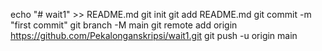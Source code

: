 echo "# wait1" >> README.md
git init
git add README.md
git commit -m "first commit"
git branch -M main
git remote add origin https://github.com/Pekalonganskripsi/wait1.git
git push -u origin main